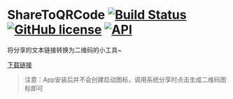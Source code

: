 # ShareToQRCode [![Build Status](https://travis-ci.org/ahjsrhj/ShareToQRCode.svg?branch=master)](https://travis-ci.org/ahjsrhj/ShareToQRCode) [![GitHub license](https://img.shields.io/badge/license-Apache%20License%202.0-blue.svg?style=flat)](http://www.apache.org/licenses/LICENSE-2.0) [![API](https://img.shields.io/badge/API-19%2B-brightgreen.svg?style=flat)](https://android-arsenal.com/api?level=19)
将分享的文本链接转换为二维码的小工具~

[下载链接](https://github.com/ahjsrhj/ShareToQRCode/releases/tag/1.0.1-hotfix-1)

> 注意：App安装后并不会创建启动图标，调用系统分享时点击生成二维码图标即可


